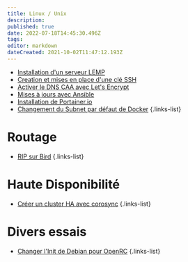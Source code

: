 ```yaml
---
title: Linux / Unix
description: 
published: true
date: 2022-07-18T14:45:30.496Z
tags: 
editor: markdown
dateCreated: 2021-10-02T11:47:12.193Z
---
```


- [Installation d'un serveur LEMP](/Linux/LEMP)
- [Creation et mises en place d'une clé SSH](/Linux/Cle-SSH)
- [Activer le DNS CAA avec Let's Encrypt](/Linux/DNS-CAA-Let's-Encrypt)
- [Mises à jours avec Ansible](/Linux/mises-a-jours-avec-ansible)
- [Installation de Portainer.io](/Linux/installation-portainerio)
- [Changement du Subnet par défaut de Docker](/Linux/Changer-le-Subnet-Docker)
{.links-list}

# Routage
- [RIP sur Bird](/Linux/RIP-Bird)
{.links-list}

# Haute Disponibilité
- [Créer un cluster HA avec corosync](/Linux/Cluster-HA-Corosync)
{.links-list}

# Divers essais
- [Changer l'Init de Debian pour OpenRC](/Linux/Debian-OpenRC)
{.links-list}